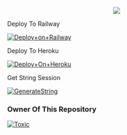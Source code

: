 


<p align="center"><a href="https://t.me/adityahalder"><img src="https://telegra.ph//file/df6dd71fe22b4c51f8594.jpg"></a></p>




Deploy To Railway

[![Deploy+on+Railway](https://railway.app/button.svg)](https://railway.app/new/template?template=https://github.com/chomulucky/Music-&envs=API_ID,API_HASH,BOT_TOKEN,STRING_SESSION)

 Deploy To Heroku

[![Deploy+On+Heroku](https://www.herokucdn.com/deploy/button.svg)](https://heroku.com/deploy?template=https://github.com/chomulucky/Music-)



 Get String Session

[![GenerateString](https://img.shields.io/badge/repl.it-generateString-yellowgreen)](https://replit.com/@AdityaHalder/StringSession)




### Owner Of This Repository
[![Toxic](https://telegra.ph//file/df6dd71fe22b4c51f8594.jpg)](https://t.me/wtf_toxicop)
